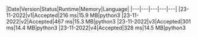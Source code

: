 |Date|Version|Status|Runtime|Memory|Language|
|---|---|---|---|---|
|23-11-2022|v1|Accepted|216 ms|15.9 MB|python3
|23-11-2022|v2|Accepted|467 ms|15.3 MB|python3
|23-11-2022|v3|Accepted|301 ms|14.4 MB|python3
|23-11-2022|v4|Accepted|328 ms|14.5 MB|python3
